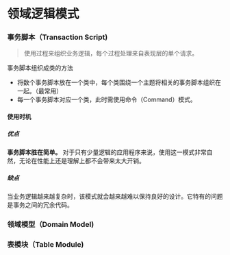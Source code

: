 # 领域逻辑模式
### 事务脚本（Transaction Script)
> 使用过程来组织业务逻辑，每个过程处理来自表现层的单个请求。

事务脚本组织成类的方法
* 将数个事务脚本放在一个类中，每个类围绕一个主题将相关的事务脚本组织在一起。（最常用）
* 每一个事务脚本对应一个类，此时需使用命令（Command）模式。

#### 使用时机
##### 优点
**事务脚本胜在简单。** 对于只有少量逻辑的应用程序来说，使用这一模式非常自然，无论在性能上还是理解上都不会带来太大开销。
##### 缺点 
当业务逻辑越来越复杂时，该模式就会越来越难以保持良好的设计。它特有的问题是事务之间的冗余代码。


### 领域模型（Domain Model)
### 表模块（Table Module)

